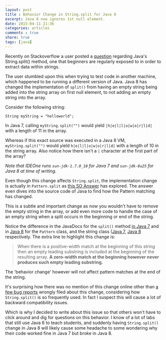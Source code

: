 ```yaml
---
layout: post
title : Behavior Change in String.split for Java 8
excerpt: Java 8 now ignores 1st null element.
date: 2015-04-11 21:36
categories: articles
comments : true
share: true
tags: [java]
---
```


Recently on Stackoverflow a user posted a [question](http://stackoverflow.com/questions/31009769/java-string-split-gives-different-outputs-on-windows-and-linux/31011020#31011020) regarding Java's String.split() method, one that beginners are regularly exposed to in order to extract data within strings. 

The user stumbled upon this when trying to test code in another machine, which happened to be running a different version of Java. Java 8 has changed the implementation of `split()` from having an empty string being added into the string array on first null element, to not adding an empty string into the array.

Consider the following string:

	String myString = "helloworld";

In Java 7, calling `myString.split("")` would yield `|h|e|l|l|o|w|o|r|l|d|` with a length of 11 in the array.

<script src="http://ideone.com/e.js/lSTmQb" type="text/javascript" ></script>

Whereas if this exact source was executed in a Java 8 VM, `myString.split("")` would yield `h|e|l|l|o|w|o|r|l|d|` with a length of 10 in the string array. Also notice how there isn't a `|` character at the first part of the array?

<script src="http://ideone.com/e.js/KxVA7Z" type="text/javascript" ></script>

*Note that IDEOne runs `sun-jdk-1.7.0_10` for Java 7 and `sun-jdk-8u25` for Java 8 at time of writing.* 

Even though this change affects `String.split`, the implementation change is actually in `Pattern.split` as [this SO Answer](http://stackoverflow.com/a/27477312/4512948) has explored. The answer even dives into the source code of Java to find how the Pattern matching has changed. 

This is a subtle and important change as now you wouldn't have to remove the empty string in the array, or add even more code to handle the case of an empty string when a split occurs in the beginning or end of the string.

Notice the difference in the JavaDocs for the `split()` method [in Java 7](http://docs.oracle.com/javase/7/docs/api/java/lang/String.html#split(java.lang.String)) and in [Java 8](http://docs.oracle.com/javase/8/docs/api/java/util/regex/Pattern.html#split-java.lang.CharSequence-int-) for the `Pattern` class, and the string class ([Java 7](https://docs.oracle.com/javase/7/docs/api/java/util/regex/Pattern.html#split%28java.lang.CharSequence,%20int%29), [Java 8](http://docs.oracle.com/javase/8/docs/api/java/lang/String.html#split-java.lang.String-int-) respectively. The extra line to highlight this change is: 

> When there is a positive-width match at the beginning of this string then an empty leading substring is included at the beginning of the resulting array. **A zero-width match at the beginning however never produces such empty leading substring.**

The 'behavior change' however will not affect pattern matches at the end of the string. 

It's surprising how there was no mention of this change online other than [a few bug reports](https://bugs.openjdk.java.net/browse/JDK-8043324?page=com.atlassian.jira.plugin.system.issuetabpanels:all-tabpanel) wrongly filed about this change, considering how `String.split()` is so frequently used. In fact I suspect this will cause a lot of backward compatibility issues. 

Which is why I decided to write about this issue so that others won't have to click around and dig for questions on this behavior. I know of a lot of labs that still use Java 6 to teach students, and suddenly having `String.split()` change in Java 8 will likely cause some headache to some wondering why their code worked fine in Java 7 but broke in Java 8. 
